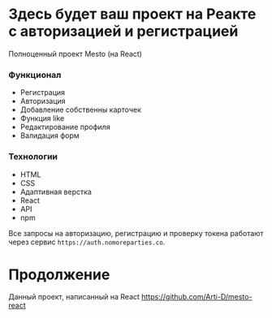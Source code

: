 # Здесь будет ваш проект на Реакте с авторизацией и регистрацией

Полноценный проект Mesto (на React) 
### Функционал 
- Регистрация 
- Авторизация 
- Добавление собственны карточек
- Функция like
- Редактирование профиля
- Валидация форм

### Технологии
- HTML
- CSS
- Адаптивная верстка
- React
- API
- npm

Все запросы на авторизацию, регистрацию и проверку токена работают через сервис `https://auth.nomoreparties.co`.

# Продолжение
Данный проект, написанный на React https://github.com/Arti-D/mesto-react
